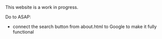 This website is a work in progress.

Do to ASAP:

- connect the search button from about.html to Google to make it fully functional
